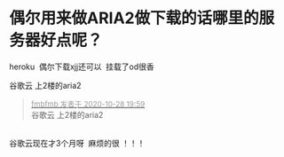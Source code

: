 # 偶尔用来做ARIA2做下载的话哪里的服务器好点呢？


heroku&nbsp;&nbsp;偶尔下载xjj还可以&nbsp;&nbsp;挂载了od很香

谷歌云 上2楼的aria2

<div class="quote"><blockquote><font size="2"><a href="https://www.hostloc.com/forum.php?mod=redirect&amp;goto=findpost&amp;pid=9365919&amp;ptid=759056" target="_blank"><font color="#999999">fmbfmb 发表于 2020-10-28 19:59</font></a></font><br />
谷歌云 上2楼的aria2</blockquote></div><br />
谷歌云现在才3个月呀&nbsp;&nbsp;麻烦的很 ！！！
